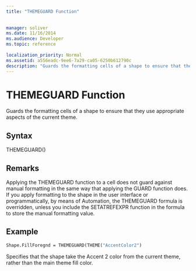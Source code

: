 ```yaml
---
title: "THEMEGUARD Function"
 
 
manager: soliver
ms.date: 11/16/2014
ms.audience: Developer
ms.topic: reference
 
localization_priority: Normal
ms.assetid: a556eadc-9ee6-7a29-ca05-6250b612790c
description: "Guards the formatting cells of a shape to ensure that they use appropriate aspects of the current theme."
---
```


# THEMEGUARD Function

Guards the formatting cells of a shape to ensure that they use appropriate aspects of the current theme.
  
## Syntax

THEMEGUARD()
  
## Remarks

Applying the THEMEGUARD function to a cell does not guard against manual formatting in the same way that applying the GUARD function does. If you apply formatting to the shape in the user interface or programmatically, by means of Automation, the THEMEGUARD formula is overridden, unless you include the SETATREFEXPR function in the formula to store the manual formatting value. 
  
## Example

```vb
Shape.FillForegnd = THEMEGUARD(THEME("AccentColor2")
```

Specifies that the shape take the Accent 2 color from the current theme, rather than the main theme fill color.
  

